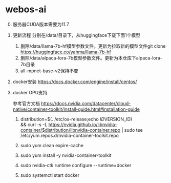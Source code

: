 # webos-ai
0. 服务器CUDA版本需要为11.7

1. 更新流程
分别在/data/目录下，从huggingface下载下面1个模型
   1. 删除/data/llama-7b-hf模型参数文件。更新为拉取新的模型文件git clone https://huggingface.co/yahma/llama-7b-hf
   2. 删除/data/alpaca-lora-7b模型参数文件。更新为本仓库下alpaca-lora-7b目录
   3. all-mpnet-base-v2保持不变

[//]: # (   2. git clone https://huggingface.co/chainyo/alpaca-lora-7b)

[//]: # ()
[//]: # (   3.  git clone https://huggingface.co/sentence-transformers/all-mpnet-base-v2)


2. docker安装 
https://docs.docker.com/engine/install/centos/

3. docker GPU支持

   参考官方文档 https://docs.nvidia.com/datacenter/cloud-native/container-toolkit/install-guide.html#installation-guide

   1. distribution=$(. /etc/os-release;echo $ID$VERSION_ID) \
   && curl -s -L https://nvidia.github.io/libnvidia-container/$distribution/libnvidia-container.repo | sudo tee /etc/yum.repos.d/nvidia-container-toolkit.repo

   2. sudo yum clean expire-cache

   3. sudo yum install -y nvidia-container-toolkit

   4. sudo nvidia-ctk runtime configure --runtime=docker

   5. sudo systemctl start docker